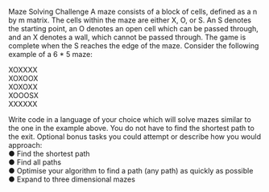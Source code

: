 Maze Solving Challenge
A maze consists of a block of cells, defined as a n by m matrix. The cells within the maze are either X, O, or S. An S denotes the starting point, an O denotes an open cell which can be passed through, and an X denotes a wall, which cannot be passed through. The game is complete when the S reaches the edge of the maze. Consider the following example of a 6 * 5 maze:
 
XOXXXX 
<br>XOXOOX 
<br>XOXOXX 
<br>XOOOSX 
<br>XXXXXX
 
Write code in a language of your choice which will solve mazes similar to the one in the example above. You do not have to find the shortest path to the exit.
Optional bonus tasks you could attempt or describe how you would approach:
<br>● Find the shortest path
<br>● Find all paths
<br>● Optimise your algorithm to find a path (any path) as quickly as possible
<br>● Expand to three dimensional mazes
